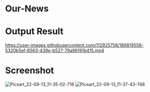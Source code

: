 # Our-News
# Output Result
https://user-images.githubusercontent.com/112925756/189819558-5320b5ef-6563-439e-b527-79a96191b415.mp4
# Screenshot
![Picsart_22-09-13_11-35-02-716](https://user-images.githubusercontent.com/112925756/189823107-5bce9650-2d71-4a31-8cf6-53f451a4cced.jpg)
![Picsart_22-09-13_11-37-43-748](https://user-images.githubusercontent.com/112925756/189823390-001d51e0-a6c6-4c72-a709-f3d947ad0b05.jpg)
